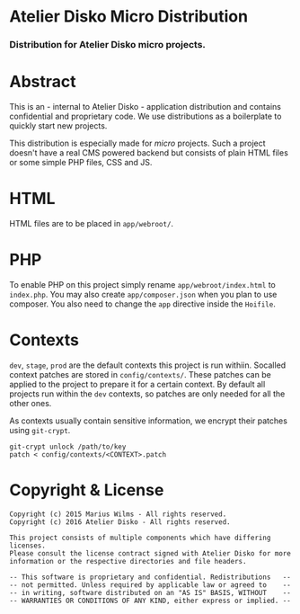 # Atelier Disko Micro Distribution
### Distribution for Atelier Disko micro projects.

# Abstract

This is an - internal to Atelier Disko - application distribution and contains
confidential and proprietary code. We use distributions as a boilerplate to quickly
start new projects.

This distribution is especially made for _micro_ projects. Such a project
doesn't have a real CMS powered backend but consists of plain HTML files or some
simple PHP files, CSS and JS.

# HTML

HTML files are to be placed in `app/webroot/`.

# PHP

To enable PHP on this project simply rename `app/webroot/index.html` to 
`index.php`. You may also create `app/composer.json` when you plan to
use composer. You also need to change the `app` directive inside the `Hoifile`.

# Contexts

`dev`, `stage`, `prod` are the default contexts this project is run withiin.
Socalled context patches are stored in `config/contexts/`. These patches can
be applied to the project to prepare it for a certain context. By default all
projects run within the `dev` contexts, so patches are only needed for all the
other ones.

As contexts usually contain sensitive information, we encrypt their patches
using `git-crypt`.

```
git-crypt unlock /path/to/key
patch < config/contexts/<CONTEXT>.patch
```

# Copyright & License

```
Copyright (c) 2015 Marius Wilms - All rights reserved. 
Copyright (c) 2016 Atelier Disko - All rights reserved. 

This project consists of multiple components which have differing licenses.
Please consult the license contract signed with Atelier Disko for more
information or the respective directories and file headers.

-- This software is proprietary and confidential. Redistributions   --
-- not permitted. Unless required by applicable law or agreed to    --
-- in writing, software distributed on an "AS IS" BASIS, WITHOUT    --
-- WARRANTIES OR CONDITIONS OF ANY KIND, either express or implied. --
```
